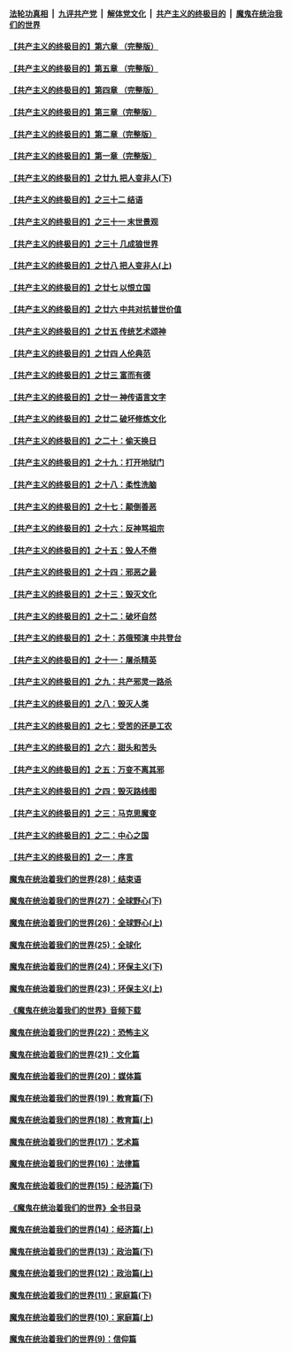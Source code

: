 

####  [法轮功真相](../../../../basic/blob/master/README.md?t=04022130) &nbsp;|&nbsp; [九评共产党](../../../../9ping.md/blob/master/README.md?t=04022130) &nbsp;|&nbsp; [解体党文化](../../../../jtdwh.md/blob/master/README.md?t=04022130)  &nbsp;|&nbsp; [共产主义的终极目的](../../../../gczydzjmd.md/blob/master/README.md?t=04022130) &nbsp;|&nbsp; [魔鬼在统治我们的世界](../../../../mgztzwmdsj.md/blob/master/README.md?t=04022130) 

#### [【共产主义的终极目的】第六章 （完整版）](../pages/nsc422/n11428913.md?t=04022130) 

#### [【共产主义的终极目的】第五章 （完整版）](../pages/nsc422/n11428912.md?t=04022130) 

#### [【共产主义的终极目的】第四章 （完整版）](../pages/nsc422/n11428907.md?t=04022130) 

#### [【共产主义的终极目的】第三章（完整版）](../pages/nsc422/n11428848.md?t=04022130) 

#### [【共产主义的终极目的】第二章（完整版）](../pages/nsc422/n11428831.md?t=04022130) 

#### [【共产主义的终极目的】第一章（完整版）](../pages/nsc422/n11417651.md?t=04022130) 

#### [【共产主义的终极目的】之廿九 把人变非人(下)](../pages/nsc422/n11344140.md?t=04022130) 

#### [【共产主义的终极目的】之三十二 结语](../pages/nsc422/n11360535.md?t=04022130) 

#### [【共产主义的终极目的】之三十一 末世景观](../pages/nsc422/n11351129.md?t=04022130) 

#### [【共产主义的终极目的】之三十 几成狼世界](../pages/nsc422/n11348280.md?t=04022130) 

#### [【共产主义的终极目的】之廿八 把人变非人(上)](../pages/nsc422/n11340492.md?t=04022130) 

#### [【共产主义的终极目的】之廿七 以恨立国](../pages/nsc422/n11336944.md?t=04022130) 

#### [【共产主义的终极目的】之廿六 中共对抗普世价值](../pages/nsc422/n11324785.md?t=04022130) 

#### [【共产主义的终极目的】之廿五 传统艺术颂神](../pages/nsc422/n11296396.md?t=04022130) 

#### [【共产主义的终极目的】之廿四 人伦典范](../pages/nsc422/n11296397.md?t=04022130) 

#### [【共产主义的终极目的】之廿三 富而有德](../pages/nsc422/n11283598.md?t=04022130) 

#### [【共产主义的终极目的】之廿一 神传语言文字](../pages/nsc422/n11263265.md?t=04022130) 

#### [【共产主义的终极目的】之廿二 破坏修炼文化](../pages/nsc422/n11245728.md?t=04022130) 

#### [【共产主义的终极目的】之二十：偷天换日](../pages/nsc422/n11238846.md?t=04022130) 

#### [【共产主义的终极目的】之十九：打开地狱门](../pages/nsc422/n11206376.md?t=04022130) 

#### [【共产主义的终极目的】之十八：柔性洗脑](../pages/nsc422/n11199994.md?t=04022130) 

#### [【共产主义的终极目的】之十七：颠倒善恶](../pages/nsc422/n11179782.md?t=04022130) 

#### [【共产主义的终极目的】之十六：反神骂祖宗](../pages/nsc422/n11166798.md?t=04022130) 

#### [【共产主义的终极目的】之十五：毁人不倦](../pages/nsc422/n11166792.md?t=04022130) 

#### [【共产主义的终极目的】之十四：邪恶之最](../pages/nsc422/n11150249.md?t=04022130) 

#### [【共产主义的终极目的】之十三：毁灭文化](../pages/nsc422/n11135227.md?t=04022130) 

#### [【共产主义的终极目的】之十二：破坏自然](../pages/nsc422/n11135214.md?t=04022130) 

#### [【共产主义的终极目的】之十：苏俄预演 中共登台](../pages/nsc422/n11118424.md?t=04022130) 

#### [【共产主义的终极目的】之十一：屠杀精英](../pages/nsc422/n11118442.md?t=04022130) 

#### [【共产主义的终极目的】之九：共产邪灵一路杀](../pages/nsc422/n11114139.md?t=04022130) 

#### [【共产主义的终极目的】之八：毁灭人类](../pages/nsc422/n11108503.md?t=04022130) 

#### [【共产主义的终极目的】之七：受苦的还是工农](../pages/nsc422/n11101809.md?t=04022130) 

#### [【共产主义的终极目的】之六：甜头和苦头](../pages/nsc422/n11096971.md?t=04022130) 

#### [【共产主义的终极目的】之五：万变不离其邪](../pages/nsc422/n11091285.md?t=04022130) 

#### [【共产主义的终极目的】之四：毁灭路线图](../pages/nsc422/n11086284.md?t=04022130) 

#### [【共产主义的终极目的】之三：马克思魔变](../pages/nsc422/n11061941.md?t=04022130) 

#### [【共产主义的终极目的】之二：中心之国](../pages/nsc422/n11047728.md?t=04022130) 

#### [【共产主义的终极目的】之一：序言](../pages/nsc422/n11086077.md?t=04022130) 

#### [魔鬼在统治着我们的世界(28)：结束语](../pages/nsc422/n10936246.md?t=04022130) 

#### [魔鬼在统治着我们的世界(27)：全球野心(下)](../pages/nsc422/n10928319.md?t=04022130) 

#### [魔鬼在统治着我们的世界(26)：全球野心(上)](../pages/nsc422/n10900318.md?t=04022130) 

#### [魔鬼在统治着我们的世界(25)：全球化](../pages/nsc422/n10788205.md?t=04022130) 

#### [魔鬼在统治着我们的世界(24)：环保主义(下)](../pages/nsc422/n10695307.md?t=04022130) 

#### [魔鬼在统治着我们的世界(23)：环保主义(上)](../pages/nsc422/n10688613.md?t=04022130) 

#### [《魔鬼在统治着我们的世界》音频下载](../pages/nsc422/n10635553.md?t=04022130) 

#### [魔鬼在统治着我们的世界(22)：恐怖主义](../pages/nsc422/n10614727.md?t=04022130) 

#### [魔鬼在统治着我们的世界(21)：文化篇](../pages/nsc422/n10597706.md?t=04022130) 

#### [魔鬼在统治着我们的世界(20)：媒体篇](../pages/nsc422/n10586579.md?t=04022130) 

#### [魔鬼在统治着我们的世界(19)：教育篇(下)](../pages/nsc422/n10564808.md?t=04022130) 

#### [魔鬼在统治着我们的世界(18)：教育篇(上)](../pages/nsc422/n10526970.md?t=04022130) 

#### [魔鬼在统治着我们的世界(17)：艺术篇](../pages/nsc422/n10499093.md?t=04022130) 

#### [魔鬼在统治着我们的世界(16)：法律篇](../pages/nsc422/n10485969.md?t=04022130) 

#### [魔鬼在统治着我们的世界(15)：经济篇(下)](../pages/nsc422/n10469975.md?t=04022130) 

#### [《魔鬼在统治着我们的世界》全书目录](../pages/nsc422/n10464261.md?t=04022130) 

#### [魔鬼在统治着我们的世界(14)：经济篇(上)](../pages/nsc422/n10457370.md?t=04022130) 

#### [魔鬼在统治着我们的世界(13)：政治篇(下)](../pages/nsc422/n10448270.md?t=04022130) 

#### [魔鬼在统治着我们的世界(12)：政治篇(上)](../pages/nsc422/n10444576.md?t=04022130) 

#### [魔鬼在统治着我们的世界(11)：家庭篇(下)](../pages/nsc422/n10440961.md?t=04022130) 

#### [魔鬼在统治着我们的世界(10)：家庭篇(上)](../pages/nsc422/n10435448.md?t=04022130) 

#### [魔鬼在统治着我们的世界(9)：信仰篇](../pages/nsc422/n10432159.md?t=04022130) 

